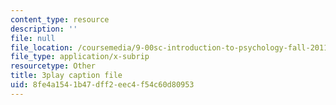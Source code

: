 ```yaml
---
content_type: resource
description: ''
file: null
file_location: /coursemedia/9-00sc-introduction-to-psychology-fall-2011/8fe4a1541b47dff2eec4f54c60d80953_yBYebcVw8Zk.srt
file_type: application/x-subrip
resourcetype: Other
title: 3play caption file
uid: 8fe4a154-1b47-dff2-eec4-f54c60d80953
---
```

